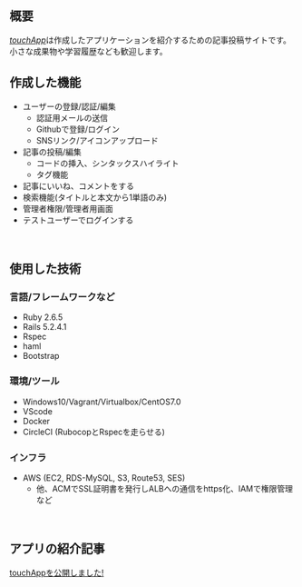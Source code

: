 ## 概要
[*touchApp*](https://www.touchapp.tk/)は作成したアプリケーションを紹介するための記事投稿サイトです。
小さな成果物や学習履歴なども歓迎します。
<br>

## 作成した機能
- ユーザーの登録/認証/編集
  - 認証用メールの送信
  - Githubで登録/ログイン
  - SNSリンク/アイコンアップロード
- 記事の投稿/編集
  - コードの挿入、シンタックスハイライト
  - タグ機能
- 記事にいいね、コメントをする
- 検索機能(タイトルと本文から1単語のみ)
- 管理者権限/管理者用画面
- テストユーザーでログインする
<br>

## 使用した技術

### 言語/フレームワークなど
- Ruby  2.6.5
- Rails 5.2.4.1
- Rspec
- haml
- Bootstrap

### 環境/ツール
- Windows10/Vagrant/Virtualbox/CentOS7.0
- VScode
- Docker
- CircleCI (RubocopとRspecを走らせる)

### インフラ
- AWS (EC2, RDS-MySQL, S3, Route53, SES)
  - 他、ACMでSSL証明書を発行しALBへの通信をhttps化、IAMで権限管理など
<br>

## アプリの紹介記事
[touchAppを公開しました!](https://www.touchapp.tk/posts/1)
